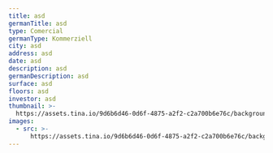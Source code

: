 ```yaml
---
title: asd
germanTitle: asd
type: Comercial
germanType: Kommerziell
city: asd
address: asd
date: asd
description: asd
germanDescription: asd
surface: asd
floors: asd
investor: asd
thumbnail: >-
  https://assets.tina.io/9d6b6d46-0d6f-4875-a2f2-c2a700b6e76c/background-logo-black.jpg
images:
  - src: >-
      https://assets.tina.io/9d6b6d46-0d6f-4875-a2f2-c2a700b6e76c/background-logo-black.jpg
---
```



